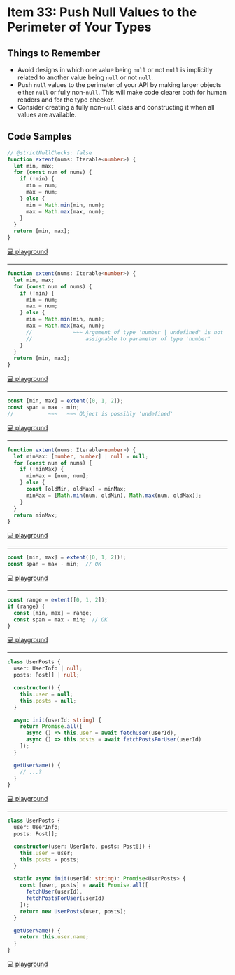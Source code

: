 # Item 33: Push Null Values to the Perimeter of Your Types

## Things to Remember

- Avoid designs in which one value being `null` or not `null` is implicitly related to another value being `null` or not `null`.
- Push `null` values to the perimeter of your API by making larger objects either `null` or fully non-`null`. This will make code clearer both for human readers and for the type checker.
- Consider creating a fully non-`null` class and constructing it when all values are available.

## Code Samples

```ts
// @strictNullChecks: false
function extent(nums: Iterable<number>) {
  let min, max;
  for (const num of nums) {
    if (!min) {
      min = num;
      max = num;
    } else {
      min = Math.min(min, num);
      max = Math.max(max, num);
    }
  }
  return [min, max];
}
```

[💻 playground](https://www.typescriptlang.org/play/?ts=5.4.5&strictNullChecks=false#code/PTAEAEGcBcCcEsDG0ByBXANhgwgCwKaIDWkAXKAGYCGGk+AUBWgHbLwD2zo+AHtPs2gAKZmgC2ZUAEl+sKgCMM+ADyix8-LAB8ASlABveqFBLooMfGYAac1R4BuI5XaxQQxJxig1odhW-ikHqGxsbw-kIAhBbMwU6h5pagALwBYo4JxmJ2KWkZoQC+3LT4BvGhMbkAslTQuAB0MUIxNmo6+QnZPNW1DV3Ndq3i7eUFTmPGsPjQaLBcANottjwAuo5jQA)

----

```ts
function extent(nums: Iterable<number>) {
  let min, max;
  for (const num of nums) {
    if (!min) {
      min = num;
      max = num;
    } else {
      min = Math.min(min, num);
      max = Math.max(max, num);
      //             ~~~ Argument of type 'number | undefined' is not
      //                 assignable to parameter of type 'number'
    }
  }
  return [min, max];
}
```

[💻 playground](https://www.typescriptlang.org/play/?ts=5.4.5#code/GYVwdgxgLglg9mABAUwB5WWKAKMIC2AzgFyICSGATgIYBGANsgDx763KUB8AlIgN4AoRIkZRE+GGAA046qgDcQxMDiVE2CAkJjWiOMEStCvQcOEwD2AIQSwJpWfGTEAXkMFFj4fjmv3+TzMAXxR6QmR+BzNbPwBZaigACwA6W2xbGVZuQMcfVDiElLz0uUyCbKjhAHoqrzrhAD8mxABBSgBzAkwxfUQoAE8ABwiAclZ2NQAfRHAAE2RgSWRZkcQYQkM4KErEGvr94WpCQhh2sDpGPrhEQeoafGQqPQMB4cQxggmRqKClX+FKI8QJQkABtDKyVAAXUUvyAA)

----

```ts
const [min, max] = extent([0, 1, 2]);
const span = max - min;
//           ~~~   ~~~ Object is possibly 'undefined'
```

[💻 playground](https://www.typescriptlang.org/play/?ts=5.4.5#code/GYVwdgxgLglg9mABAUwB5WWKAKMIC2AzgFyICSGATgIYBGANsgDx763KUB8AlIgN4AoRIkZRE+GGAA046qgDcQxMDiVE2CAkJjWiOMEStCvQcOEwD2AIQSwJpWfGTEAXkMFFj4fjmv3+TzMAXxR6QmR+BzNbPwBZaigACwA6W2xbGVZuQMcfVDiElLz0uUyCbKjhAHoqrzrhAD8mxABBSgBzAkwxfUQoAE8ABwiAclZ2NQAfRHAAE2RgSWRZkcQYQkM4KErEGvr94WpCQhh2sDpGPrhEQeoafGQqPQMB4cQxggmRqKClX+FKI8QJQkABtDKyVAAXUUv00YG0iHBkhkeShfjQGCw2FBAAYZABGGQAJihFXhiMItyQbjyiAAtE4wIo9gdEE0GmYOYgAPK0ABWyGgaw2gzgxxgDH67zmCyWKwEQA)

----

```ts
function extent(nums: Iterable<number>) {
  let minMax: [number, number] | null = null;
  for (const num of nums) {
    if (!minMax) {
      minMax = [num, num];
    } else {
      const [oldMin, oldMax] = minMax;
      minMax = [Math.min(num, oldMin), Math.max(num, oldMax)];
    }
  }
  return minMax;
}
```

[💻 playground](https://www.typescriptlang.org/play/?ts=5.4.5#code/GYVwdgxgLglg9mABAUwB5WWKAKMIC2AzgFyICSGATgIYBGANsgDx763KUB8AlIgN4AoRIkZRE+GGACy1VKQDardpQA0iJRwC6iAD7qQ9eogC8+wwG4hiYHEqJsEBITGtEcYPqK9Bw4TA-YAIQS0rLeVr7ikjKoJoiKBGqsmpaRAL4o9ITI-BG+jmDO8XD0ACZSkmol5bLapiExqZFRobGm8jJQABYAdCG4iW5lFWDcap29+LID+FXDYSl5aVbLwpTIUCCUSA2ylstAA)

----

```ts
const [min, max] = extent([0, 1, 2])!;
const span = max - min;  // OK
```

[💻 playground](https://www.typescriptlang.org/play/?ts=5.4.5#code/GYVwdgxgLglg9mABAUwB5WWKAKMIC2AzgFyICSGATgIYBGANsgDx763KUB8AlIgN4AoRIkZRE+GGACy1VKQDardpQA0iJRwC6iAD7qQ9eogC8+wwG4hiYHEqJsEBITGtEcYPqK9Bw4TA-YAIQS0rLeVr7ikjKoJoiKBGqsmpaRAL4o9ITI-BG+jmDO8XD0ACZSkmol5bLapiExqZFRobGm8jJQABYAdCG4iW5lFWDcap29+LID+FXDYSl5aVbLwpTIUCCUSA2ylssFRfIhalOodSjomDjyAAxqAIxqAEya3IGWh2KEAA7USPVZIgALQtczCAD0EMQAHkANICIA)

----

```ts
const range = extent([0, 1, 2]);
if (range) {
  const [min, max] = range;
  const span = max - min;  // OK
}
```

[💻 playground](https://www.typescriptlang.org/play/?ts=5.4.5#code/GYVwdgxgLglg9mABAUwB5WWKAKMIC2AzgFyICSGATgIYBGANsgDx763KUB8AlIgN4AoRIkZRE+GGACy1VKQDardpQA0iJRwC6iAD7qQ9eogC8+wwG4hiYHEqJsEBITGtEcYPqK9Bw4TA-YAIQS0rLeVr7ikjKoJoiKBGqsmpaRAL4o9ITI-BG+jmDO8XD0ACZSkmol5bLapiExqZFRobGm8jJQABYAdCG4iW5lFWDcap29+LID+FXDYSl5aVbLwpTIUCCUSA2ylssFRTRgAOY5pmgYWNjyAAxqAIxqAEya3Jb+9sdn4cKHYvIQmopqg6ohvsgmv9EIQAA7UJD1WSIAC0LXMwgA9JjEAB5ADSAmWQA)

----

```ts
class UserPosts {
  user: UserInfo | null;
  posts: Post[] | null;

  constructor() {
    this.user = null;
    this.posts = null;
  }

  async init(userId: string) {
    return Promise.all([
      async () => this.user = await fetchUser(userId),
      async () => this.posts = await fetchPostsForUser(userId)
    ]);
  }

  getUserName() {
    // ...?
  }
}
```

[💻 playground](https://www.typescriptlang.org/play/?ts=5.4.5#code/JYOwLgpgTgZghgYwgAgKoGdoEkQwPbIDeyIcAthAFzLphSgDmyAvgFCiSyIoAKetRZAAd+YarXogmbACYQEAGzhQUMAK4gEYYHhDIYEMAgAWGaAAo1mKFhni6jAJTUeUPGWCYAPGZu48AHwA3KxyisqqGlo6egZGxny06ABieFC+lta29pIMzsiu7p4QXolgANoAusGs4ejoaNZlDYSsyMhW0NS+OPjIAD4kagoKIe0iSS6iVQNDIyFtyAi6EmpaaeaORIvtYMaeAHSdUMgAvHOjO8h7hxNgDecgw5ftbItw6ACemsigwGCZbB2GgOKRbVrtdoqMBqKB6QoeTAHOAjczlK7tD7fBDITZnALXfboI7WM7IOAAdzg-30hhMGWOtkcABoMeSvj88acCTdiXcHuSqTS4iZmql0tZATYZI4rpVHGMWKxFgxDL4AHLkCB4iGQgD0euQB2NAH5Fmw2EA)

----

```ts
class UserPosts {
  user: UserInfo;
  posts: Post[];

  constructor(user: UserInfo, posts: Post[]) {
    this.user = user;
    this.posts = posts;
  }

  static async init(userId: string): Promise<UserPosts> {
    const [user, posts] = await Promise.all([
      fetchUser(userId),
      fetchPostsForUser(userId)
    ]);
    return new UserPosts(user, posts);
  }

  getUserName() {
    return this.user.name;
  }
}
```

[💻 playground](https://www.typescriptlang.org/play/?ts=5.4.5#code/JYOwLgpgTgZghgYwgAgKoGdoEkQwPbIDeyIcAthAFzLphSgDmyAvgFCiSyIoAKetRZAAd+YarXogmbACYQEAGzhQUMAK4gEYYHhDIYEMAgAWGaAAo1mKFhni6jAJTUeUPGWCYAPGZu48AHwA3KxyisqqGlo6egZGxny06ABieFC+lta29pIMzsiu7p4QXolgANoAusGs4ejoaNZlDYSsyMhW0NS+OPgh7SJJLqJVIW3ICLoSalppmV2N2P4ANMKi6MO0VY5E4+1gxp4AdJ1QyAC8Hdb97cgHx4NgDZeP6Dds47Rw2gjIcOgAT00yFAwDA8xsdhoDik+UKHm8vmaAV2twmUzAyHKp1Wr0qFz+AHc4GCCm4ERAjnAFApzOU9rc4iYMqdbI5lgz2kyEutUulrBC2QzKo4bu0VGA1FA9CAIITFlBmhDcetReMPu0GIZfAA5cgQcw7VpoiVSvT3dAnaxHUgUd6sNhAA)
